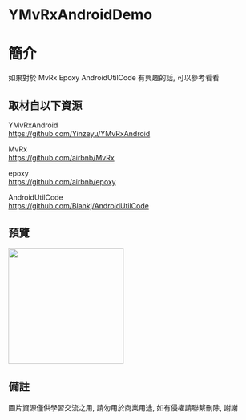 # YMvRxAndroidDemo

簡介
==================================
如果對於 MvRx Epoxy AndroidUtilCode 有興趣的話, 可以參考看看                                   

取材自以下資源
--------
YMvRxAndroid                                                                 
https://github.com/Yinzeyu/YMvRxAndroid   

MvRx                                                                 
https://github.com/airbnb/MvRx     

epoxy                                                                 
https://github.com/airbnb/epoxy   
          	
AndroidUtilCode                                                                 
https://github.com/Blankj/AndroidUtilCode        
                  
預覽
--------
<p align="left">
  <img src="https://i.imgur.com/J4huCOR.png" width="230"/>
</p> 

備註
--------
圖片資源僅供學習交流之用, 請勿用於商業用途, 如有侵權請聯繫刪除, 謝謝

